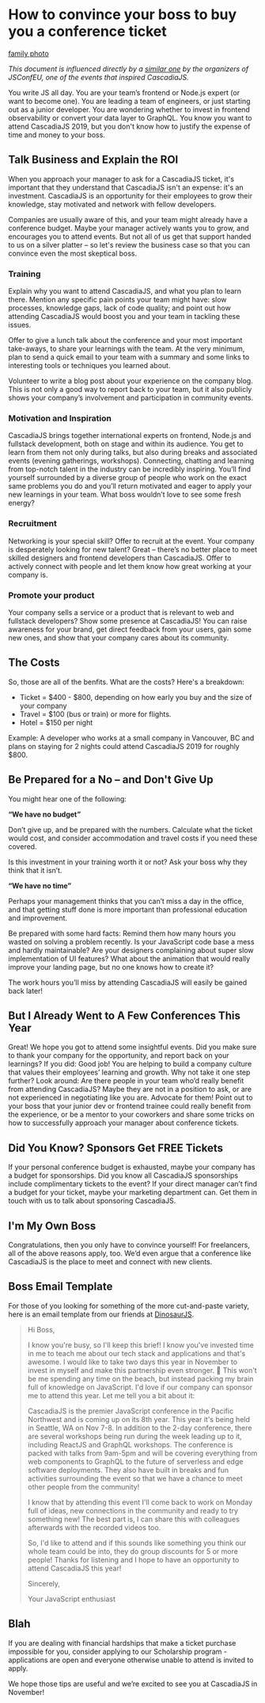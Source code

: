 # How to convince your boss to buy you a conference ticket

[family photo](${STATIC}/family-photo.jpg)

_This document is influenced directly by a [similar one](https://2019.jsconf.eu/news/how-to-convince-your-boss-to-buy-you-a-conference-ticket-to-jsconf-eu/) by the organizers of JSConfEU, one of the events that inspired CascadiaJS._

You write JS all day. You are your team’s frontend or Node.js expert (or want to become one). You are leading a team of engineers, or just starting out as a junior developer. You are wondering whether to invest in frontend observability or convert your data layer to GraphQL. You know you want to attend CascadiaJS 2019, but you don't know how to justify the expense of time and money to your boss.

## Talk Business and Explain the ROI

When you approach your manager to ask for a CascadiaJS ticket, it's important that they understand that CascadiaJS isn't an expense: it's an investment. CascadiaJS is an opportunity for their employees to grow their knowledge, stay motivated and network with fellow developers.

Companies are usually aware of this, and your team might already have a conference budget. Maybe your manager actively wants you to grow, and encourages you to attend events. But not all of us get that support handed to us on a silver platter – so let's review the business case so that you can convince even the most skeptical boss.

### Training

Explain why you want to attend CascadiaJS, and what you plan to learn there. Mention any specific pain points your team might have: slow processes, knowledge gaps, lack of code quality; and point out how attending CascadiaJS would boost you and your team in tackling these issues.

Offer to give a lunch talk about the conference and your most important take-aways, to share your learnings with the team. At the very minimum, plan to send a quick email to your team with a summary and some links to interesting tools or techniques you learned about.

Volunteer to write a blog post about your experience on the company blog. This is not only a good way to report back to your team, but it also publicly shows your company’s involvement and participation in community events.

### Motivation and Inspiration

CascadiaJS brings together international experts on frontend, Node.js and fullstack development, both on stage and within its audience. You get to learn from them not only during talks, but also during breaks and associated events (evening gatherings, workshops). Connecting, chatting and learning from top-notch talent in the industry can be incredibly inspiring. You’ll find yourself surrounded by a diverse group of people who work on the exact same problems you do and you’ll return motivated and eager to apply your new learnings in your team. What boss wouldn’t love to see some fresh energy?

### Recruitment

Networking is your special skill? Offer to recruit at the event. Your company is desperately looking for new talent? Great – there’s no better place to meet skilled designers and frontend developers than CascadiaJS. Offer to actively connect with people and let them know how great working at your company is.

### Promote your product

Your company sells a service or a product that is relevant to web and fullstack developers? Show some presence at CascadiaJS! You can raise awareness for your brand, get direct feedback from your users, gain some new ones, and show that your company cares about its community.

## The Costs

So, those are all of the benfits. What are the costs? Here's a breakdown:

- Ticket = $400 - $800, depending on how early you buy and the size of your company
- Travel = \$100 (bus or train) or more for flights.
- Hotel = \$150 per night

Example: A developer who works at a small company in Vancouver, BC and plans on staying for 2 nights could attend CascadiaJS 2019 for roughly \$800.

## Be Prepared for a No – and Don't Give Up

You might hear one of the following:

**“We have no budget”**

Don’t give up, and be prepared with the numbers. Calculate what the ticket would cost, and consider accommodation and travel costs if you need these covered.

Is this investment in your training worth it or not? Ask your boss why they think that it isn’t.

**“We have no time”**

Perhaps your management thinks that you can’t miss a day in the office, and that getting stuff done is more important than professional education and improvement.

Be prepared with some hard facts: Remind them how many hours you wasted on solving a problem recently. Is your JavaScript code base a mess and hardly maintainable? Are your designers complaining about super slow implementation of UI features? What about the animation that would really improve your landing page, but no one knows how to create it?

The work hours you’ll miss by attending CascadiaJS will easily be gained back later!

## But I Already Went to A Few Conferences This Year

Great! We hope you got to attend some insightful events. Did you make sure to thank your company for the opportunity, and report back on your learnings? If you did: Good job! You are helping to build a company culture that values their employees’ learning and growth. Why not take it one step further? Look around: Are there people in your team who’d really benefit from attending CascadiaJS? Maybe they are not in a position to ask, or are not experienced in negotiating like you are. Advocate for them! Point out to your boss that your junior dev or frontend trainee could really benefit from the experience, or be a mentor to your coworkers and share some tricks on how to successfully approach your manager about conference tickets.

## Did You Know? Sponsors Get FREE Tickets

If your personal conference budget is exhausted, maybe your company has a budget for sponsorships. Did you know all CascadiaJS sponsorships include complimentary tickets to the event? If your direct manager can’t find a budget for your ticket, maybe your marketing department can. Get them in touch with us to talk about sponsoring CascadiaJS.

## I'm My Own Boss

Congratulations, then you only have to convince yourself! For freelancers, all of the above reasons apply, too. We’d even argue that a conference like CascadiaJS is the place to meet and connect with new clients.

## Boss Email Template

For those of you looking for something of the more cut-and-paste variety, here is an email template
from our friends at [DinosaurJS](https://dinosaurjs.org/).

<blockquote>

Hi Boss,

I know you're busy, so I'll keep this brief! I know you've invested time in me to teach me about our tech stack and applications and that's awesome. I would like to take two days this year in November to invest in myself and make this partnership even stronger. 💪 This won't be me spending any time on the beach, but instead packing my brain full of knowledge on JavaScript. I'd love if our company can sponsor me to attend this year. Let me tell you a bit about it:

CascadiaJS is the premier JavaScript conference in the Pacific Northwest and is coming up on its 8th year. This year it's being held in Seattle, WA on Nov 7-8. In addition to the 2-day conference, there are several workshops being run during the week leading up to it, including ReactJS and GraphQL workshops. The conference is packed with talks from 9am-5pm and will be covering everything from web components to GraphQL to the future of serverless and edge software deployments. They also have built in breaks and fun activities surrounding the event so that we have a chance to meet other people from the community!

I know that by attending this event I'll come back to work on Monday full of ideas, new connections in the community and ready to try something new! The best part is, I can share this with colleagues afterwards with the recorded videos too.

So, I'd like to attend and if this sounds like something you think our whole team could be into, they do group discounts for 5 or more people! Thanks for listening and I hope to have an opportunity to attend CascadiaJS this year!

Sincerely,

Your JavaScript enthusiast

</blockquote>

## Blah

If you are dealing with financial hardships that make a ticket purchase impossible for you, consider applying to our Scholarship program - applications are open and everyone otherwise unable to attend is invited to apply.

We hope those tips are useful and we’re excited to see you at CascadiaJS in November!
